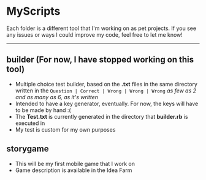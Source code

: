 # MyScripts

Each folder is a different tool that I'm working on as pet projects.  If you see any issues or ways I could improve my code, feel free to let me know!

-----

## builder (For now, I have stopped working on this tool)
  * Multiple choice test builder, based on the **.txt** files in the same directory written in the `Question | Correct | Wrong | Wrong | Wrong` *as few as 2 and as many as 6, as it's written*
  * Intended to have a key generator, eventually. For now, the keys will have to be made by hand :(
  * The **Test.txt** is currently generated in the directory that **builder.rb** is executed in
  * My test is custom for my own purposes

## storygame
  * This will be my first mobile game that I work on
  * Game description is available in the Idea Farm
